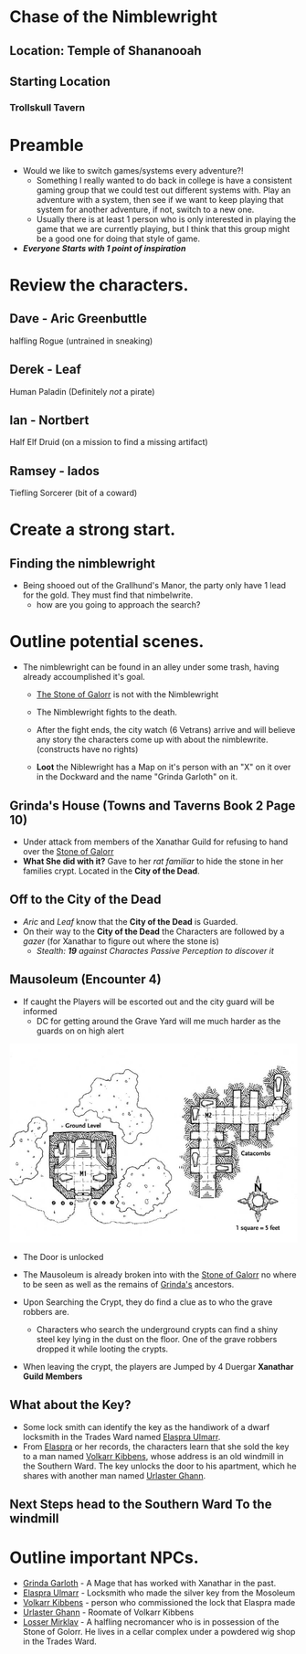 # Chase of the Nimblewright

## Location: Temple of Shananooah

## **Starting Location**
### Trollskull Tavern

# Preamble
* Would we like to switch games/systems every adventure?!
    * Something I really wanted to do back in college is have a consistent gaming group that we could test out different systems with. Play an adventure with a system, then see if we want to keep playing that system for another adventure, if not, switch to a new one.
    * Usually there is at least 1 person who is only interested in playing the game that we are currently playing, but I think that this group might be a good one for doing that style of game.
* ***Everyone Starts with 1 point of inspiration***
 
# Review the characters.
## Dave - Aric Greenbuttle
halfling Rogue (untrained in sneaking)
## Derek - Leaf
Human Paladin (Definitely _not_ a pirate)
## Ian - Nortbert
Half Elf Druid (on a mission to find a missing artifact)
## Ramsey - Iados
Tiefling Sorcerer (bit of a coward)

# Create a strong start.
## Finding the nimblewright
* Being shooed out of the Grallhund's Manor, the party only have 1 lead for the gold. They must find that nimbelwrite.
    * how are you going to approach the search?

# Outline potential scenes. 
* The nimblewright can be found in an alley under some trash, having already accoumplished it's goal.
    * [The Stone of Galorr](Objects/stone-of-golorr.md) is not with the Nimblewright
    * The Nimblewright fights to the death.
    * After the fight ends, the city watch (6 Vetrans) arrive and will believe any story the characters come up with about the nimblewrite. (constructs have no rights)

    * **Loot** the Niblewright has a Map on it's person with an "X" on it over in the Dockward and the name "Grinda Garloth" on it.

## Grinda's House (Towns and Taverns Book 2 Page 10)
* Under attack from members of the Xanathar Guild for refusing to hand over the [Stone of Galorr](Objects/stone-of-golorr.md)
* **What She did with it?** Gave to her *rat familiar* to hide the stone in her families crypt. Located in the **City of the Dead**.

## Off to the **City of the Dead**
* *Aric* and *Leaf* know that the **City of the Dead** is Guarded. 
* On their way to the **City of the Dead** the Characters are followed by a *gazer* (for Xanathar to figure out where the stone is) 
    * *Stealth: **19** against Charactes Passive Perception to discover it*

## Mausoleum (Encounter 4)
* If caught the Players will be escorted out and the city guard will be informed
    * DC for getting around the Grave Yard will me much harder as the guards on on high alert

![Mausoeum](assets/Mausoleum-DM.jpg)
* The Door is unlocked

* The Mausoleum is already broken into with the [Stone of Galorr](Objects/stone-of-golorr.md) no where to be seen as well as the remains of [Grinda's](NPCs/grinda-garloth.md) ancestors.
* Upon Searching the Crypt, they do find a clue as to who the grave robbers are.
    * Characters who search the underground crypts can find a shiny steel key lying in the dust on the floor. One of the grave robbers dropped it while looting the crypts.
* When leaving the crypt, the players are Jumped by 4 Duergar **Xanathar Guild Members**


## What about the Key?
* Some lock smith can identify the key as the handiwork of a dwarf locksmith in the Trades Ward named [Elaspra Ulmarr](../Waterdeep-Dragonheist/NPCs/elaspra-ulmarr.md). 
* From [Elaspra](NPCs/elaspra-ulmarr.md) or her records, the characters learn that she sold the key to a man named [Volkarr Kibbens](NPCs/volkarr-kibbens.md), whose address is an old windmill in the Southern Ward. The key unlocks the door to his apartment, which he shares with another man named [Urlaster Ghann](NPCs/urlaster-ghann).

## Next Steps head to the Southern Ward To the windmill

# Outline important NPCs.
* [Grinda Garloth](NPCs/grinda-garloth.md) - A Mage that has worked with Xanathar in the past.
* [Elaspra Ulmarr](../Waterdeep-Dragonheist/NPCs/elaspra-ulmarr.md) - Locksmith who made the silver key from the Mosoleum
* [Volkarr Kibbens](NPCs/volkarr-kibbens.md) - person who commissioned the lock that Elaspra made
* [Urlaster Ghann](NPCs/urlaster-ghann.md) - Roomate of Volkarr Kibbens
* [Losser Mirklav](NPCs/losser-mirklav.md) - A halfling necromancer who is in possession of the Stone of Golorr. He lives in a cellar complex under a powdered wig shop in the Trades Ward.
